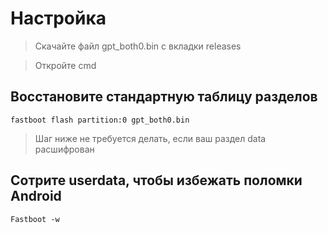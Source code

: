 # Настройка

> Скачайте файл gpt_both0.bin с вкладки releases

> Откройте cmd


## Восстановите стандартную таблицу разделов
```
fastboot flash partition:0 gpt_both0.bin
```

> Шаг ниже не требуется делать, если ваш раздел data расшифрован

## Сотрите userdata, чтобы избежать поломки Android
```
Fastboot -w
```
